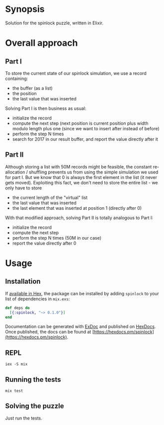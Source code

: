 # Synopsis
Solution for the spinlock puzzle, written in Elixir.

# Overall approach
## Part I
To store the current state of our spinlock simulation, we use a record containing:
- the buffer (as a list)
- the position
- the last value that was inserted

Solving Part I is then business as usual:
- initialize the record
- compute the next step (next position is current position plus width modulo length plus one (since we want to insert after instead of before)
- perform the step N times
- search for 2017 in our result buffer, and report the value directly after it 

## Part II
Although storing a list with 50M records might be feasible, the constant re-allocation / shuffling prevents us from using the simple simulation we used for part I. But we know that 0 is always the first element in the list (it never gets moved). Exploiting this fact, we don't need to store the entire list - we only have to store
- the current length of the "virtual" list
- the last value that was inserted
- the last element that was inserted at position 1 (directly after 0) 

With that modified approach, solving Part II is totally analogous to Part I:
- initialize the record
- compute the next step
- perform the step N times (50M in our case)
- report the value directly after 0 


# Usage

## Installation

If [available in Hex](https://hex.pm/docs/publish), the package can be installed
by adding `spinlock` to your list of dependencies in `mix.exs`:

```elixir
def deps do
  [{:spinlock, "~> 0.1.0"}]
end
```

Documentation can be generated with [ExDoc](https://github.com/elixir-lang/ex_doc)
and published on [HexDocs](https://hexdocs.pm). Once published, the docs can
be found at [https://hexdocs.pm/spinlock](https://hexdocs.pm/spinlock).

## REPL
```iex -S mix```

## Running the tests
```mix test```

## Solving the puzzle
Just run the tests.
